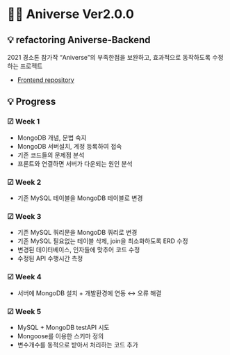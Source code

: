 # 🐶🐱 Aniverse Ver2.0.0

## 💡 refactoring Aniverse-Backend

2021 경소톤 참가작 “Aniverse”의 부족한점을 보완하고, 효과적으로 동작하도록 수정하는 프로젝트

- [Frontend repository](https://github.com/honor-sky/Aniverse_Front)

## 💡 Progress

### ☑ **Week 1**

- MongoDB 개념, 문법 숙지
- MongoDB 서버설치, 계정 등록하여 접속
- 기존 코드들의 문제점 분석
- 프론트와 연결하면 서버가 다운되는 원인 분석

### ☑ **Week 2**

- 기존 MySQL 테이블을 MongoDB 테이블로 변경

### ☑ **Week 3**


- 기존 MySQL 쿼리문을 MongoDB 쿼리로 변경
- 기존 MySQL 필요없는 테이블 삭제, join을 최소화하도록 ERD 수정
- 변경된 데이터베이스, 인자들에 맞추어 코드 수정
- 수정된 API 수행시간 측정

### ☑ **Week 4**

- 서버에 MongoDB 설치 + 개발환경에 연동 ↔ 오류 해결

### ☑ **Week 5**

- MySQL + MongoDB testAPI 시도
- Mongoose를 이용한 스키마 정의
- 변수개수를 동적으로 받아서 처리하는 코드 추가
